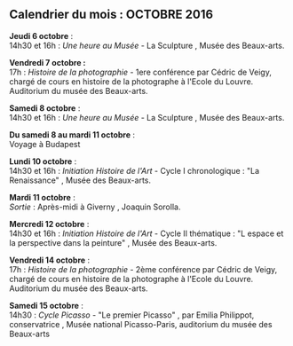 ## Calendrier du mois : OCTOBRE 2016

**Jeudi 6 octobre** :  
14h30 et 16h : _Une heure au Musée_ - La Sculpture , Musée des Beaux-arts.

**Vendredi 7 octobre :**  
17h : _Histoire de la photographie_ -  1ere conférence par Cédric de Veigy, chargé de cours en histoire de la photographe à  l'Ecole du Louvre.  Auditorium du musée des Beaux-arts.

**Samedi 8 octobre** :  
14h30 et 16h : _Une heure au Musée_ - La Sculpture , Musée des Beaux-arts.  

**Du samedi 8 au mardi 11 octobre** :  
Voyage à Budapest

**Lundi 10 octobre** :  
14h30 et 16h : _Initiation Histoire de l'Art_  - Cycle I chronologique : "La Renaissance" , Musée des Beaux-arts.

**Mardi 11 octobre** :  
_Sortie_ : Après-midi à Giverny , Joaquin Sorolla. 

**Mercredi 12 octobre** :  
14h30 et 16h : _Initiation Histoire de l'Art_  - Cycle II thématique : "L espace et la perspective dans la peinture" , Musée des Beaux-arts.  

**Vendredi 14 octobre**  :  
17h : _Histoire de la photographie_ -  2ème  conférence par Cédric de Veigy, chargé de cours en histoire de la photographe à  l'Ecole du Louvre.  Auditorium du musée des Beaux-arts.  

**Samedi 15 octobre** :  
14h30 : _Cycle Picasso_  - "Le premier Picasso" , par Emilia Philippot, conservatrice , Musée national Picasso-Paris, auditorium du musée des Beaux-arts
